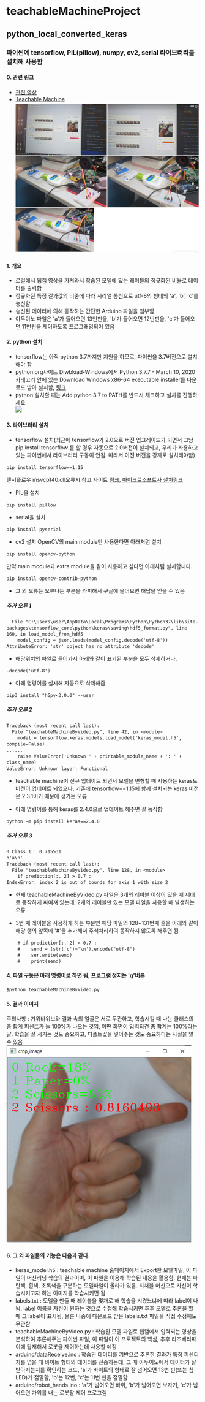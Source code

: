 # teachableMachineProject

## python_local_converted_keras  

### 파이썬에 tensorflow, PIL(pillow), numpy, cv2, serial 라이브러리를 설치해 사용함  

#### 0. 관련 링크  
- [관련 영상](https://photos.app.goo.gl/G8MU8mmxGLo6pj2D9)  
- [Teachable Machine](https://teachablemachine.withgoogle.com/)  
![](https://github.com/mtinet/teachableMachineProject/blob/master/image/example.png?raw=true)  

#### 1. 개요  
- 로컬에서 웹캠 영상을 가져와서 학습된 모델에 있는 레이블의 정규화된 비율로 데이터를 출력함  
- 정규화된 특정 결과값의 비중에 따라 시리얼 통신으로 utf-8의 형태의 'a', 'b', 'c'를 송신함  
- 송신된 데이터에 의해 동작하는 간단한 Arduino 파일을 첨부함  
- 아두이노 파일은 'a'가 들어오면 13번핀을, 'b'가 들어오면 12번핀을, 'c'가 들어오면 11번핀을 제어하도록 프로그래밍되어 있음  

#### 2. python 설치  
- tensorflow는 아직 python 3.7까지만 지원을 하므로, 파이썬을 3.7버전으로 설치해야 함  
- python.org사이트 Diwbkiad-Windows에서 Python 3.7.7 - March 10, 2020 카테고리 안에 있는 Download Windows x86-64 executable installer를 다운로드 받아 설치함, [링크](https://www.python.org/downloads/windows/)  
- python 설치할 때는 Add python 3.7 to PATH를 반드시 체크하고 설치를 진행하세요  
![](https://miro.medium.com/max/1308/1*2b0JT1QLGfkzYIoofh9VEA.png)  

#### 3. 라이브러리 설치  
- tensorflow 설치(최근에 tensorflow가 2.0으로 버전 업그레이드가 되면서 그냥 pip install tensorflow 를 할 경우 자동으로 2.0버전이 설치되고, 우리가 사용하고 있는 파이썬에서 라이브러리 구동이 안됨. 따라서 이전 버전을 강제로 설치해야함)  
```{.python} 
pip install tensorflow==1.15
```
텐서플로우 msvcp140.dll오류시 참고 사이트 [링크](https://blog.naver.com/complusblog/221177145686), [마이크로소프트사 설치링크](https://www.microsoft.com/ko-kr/download/details.aspx?id=48145)  

- PIL을 설치  
```{.python} 
pip install pillow 
```
- serial을 설치
```{.python} 
pip install pyserial
```
- cv2 설치
OpenCV의 main module만 사용한다면 아래처럼 설치
```{.python} 
pip install opencv-python
```
만약 main module과 extra module을 같이 사용하고 싶다면 아래처럼 설치합니다.
```{.python} 
pip install opencv-contrib-python  
```
- 그 외 오류는 오류나는 부분을 카피해서 구글에 물어보면 해답을 얻을 수 있음  


##### 추가 오류 1  
```
  File "C:\Users\user\AppData\Local\Programs\Python\Python37\lib\site-packages\tensorflow_core\python\keras\saving\hdf5_format.py", line 160, in load_model_from_hdf5
    model_config = json.loads(model_config.decode('utf-8'))
AttributeError: 'str' object has no attribute 'decode'
```
- 해당위치의 파일로 들어가서 아래와 같이 표기된 부분을 모두 삭제하거나, 
```
.decode('utf-8')
```

- 아래 명령어를 실시해 자동으로 삭제해줌  
```
pip3 install "h5py<3.0.0" --user
```

##### 추가 오류 2  
```
Traceback (most recent call last):
  File "teachableMachineByVideo.py", line 42, in <module>
    model = tensorflow.keras.models.load_model('keras_model.h5', compile=False)
......
    raise ValueError('Unknown ' + printable_module_name + ': ' + class_name)
ValueError: Unknown layer: Functional
```
- teachable machine이 신규 업데이트 되면서 모델을 변형할 때 사용하는 keras도 버전이 업데이트 되었으나, 기존에 tensorflow==1.15에 함께 설치되는 keras 버전은 2.3.1이기 때문에 생기는 오류  

- 아래 명령어를 통해 keras를 2.4.0으로 업데이트 해주면 잘 동작함  
```
python -m pip install keras==2.4.0  
```

##### 추가 오류 3  
```
0 Class 1 : 0.715531
b'a\n'
Traceback (most recent call last):
  File "teachableMachineByVideo.py", line 128, in <module>
    if prediction[:, 2] > 0.7 :
IndexError: index 2 is out of bounds for axis 1 with size 2
```

- 현재 teachableMachineByVideo.py 파일은 3개의 레이블 이상이 있을 때 제대로 동작하게 짜여져 있는데, 2개의 레이블만 있는 모델 파일을 사용할 때 발생하는 오류  

- 3번 째 레이블을 사용하게 하는 부분인 해당 파일의 128~131번째 줄을 아래와 같이 해당 행의 앞쪽에 '#'을 추가해서 주석처리하여 동작하지 않도록 해주면 됨  
```
    # if prediction[:, 2] > 0.7 :
    #    send = (str('c')+'\n').encode("utf-8")
    #    ser.write(send)
    #    print(send)
```        


 
#### 4. 파일 구동은 아래 명령어로 하면 됨, 프로그램 정지는 'q'버튼  
```{.python}  
$python teachableMachineByVideo.py  
```  

#### 5. 결과 이미지  
주의사항 : 가위바위보와 결과 속의 얼굴은 서로 무관하고, 학습시킬 때 나눈 클래스의 총 합계 퍼센트가 늘 100%가 나오는 것임, 어떤 화면이 입력되건 총 합계는 100%라는 말. 학습을 잘 시키는 것도 중요하고, 디폴트값을 넣어주는 것도 중요하다는 사실을 알 수 있음  
![](https://github.com/mtinet/teachableMachineProject/blob/master/image/scissors.png?raw=true)  


#### 6. 그 외 파일들의 기능은 다음과 같다.  
- keras_model.h5 : teachable machine 홈페이지에서 Export한 모델파일, 이 파일이 머신러닝 학습의 결과이며, 이 파일을 이용해 학습된 내용을 활용함, 현재는 파란색, 흰색, 초록색을 구분하는 모델파일이 올라가 있음. 티처블 머신으로 자신이 학습시키고자 하는 이미지를 학습시키면 됨  
- labels.txt : 모델을 만들 때 레이블을 몇개로 해 학습을 시켰느냐에 따라 label이 나뉨, label 이름을 자신이 원하는 것으로 수정해 학습시키면 추후 모델로 추론을 할 때 그 label이 표시됨, 물론 나중에 다운로드 받은 labels.txt 파일을 직접 수정해도 무관함  
- teachableMachineByVideo.py : 학습된 모델 파일로 웹캠에서 입력되는 영상을 분석하여 추론해주는 파이썬 파일, 이 파일이 이 프로젝트의 핵심, 추후 라즈베리파이에 탑재해서 로봇을 제어하는데 사용할 예정  
- arduino/dataReceive.ino : 학습된 데이터를 기반으로 추론한 결과가 특정 퍼센티지를 넘을 때 바이트 형태의 데이터를 전송하는데, 그 때 아두이노에서 데이터가 잘 받아지는지를 확인하는 코드, 'a'가 바이트의 형태로 잘 넘어오면 13번 핀(또는 칩LED)가 점멸함, 'b'는 12번, 'c'는 11번 핀을 점멸함  
- arduino/robot_hands.ino : 'a'가 넘어오면 바위, 'b'가 넘어오면 보자기, 'c'가 넘어오면 가위를 내는 로봇팔 제어 프로그램  
